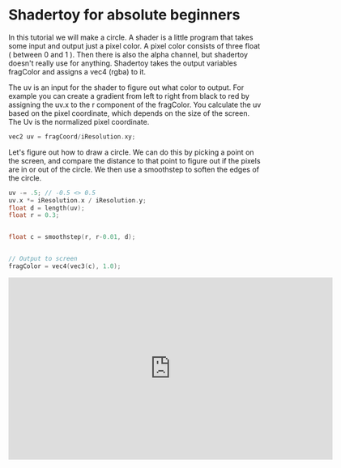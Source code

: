 # Shadertoy for absolute beginners

In this tutorial we will make a circle. A shader is a little program that takes some input and output just a pixel color. A pixel color consists of three float ( between 0 and 1 ). Then there is also the alpha channel, but shadertoy doesn't really use for anything. Shadertoy takes the output variables fragColor and assigns a vec4 (rgba) to it. 

The uv is an input for the shader to figure out what color to output. For example you can create a gradient from left to right from black to red by assigning the uv.x to the r component of the fragColor. You calculate the uv based on the pixel coordinate, which depends on the size of the screen. The Uv is the normalized pixel coordinate. 

```cpp
vec2 uv = fragCoord/iResolution.xy;
```

Let's figure out how to draw a circle. We can do this by picking a point on the screen, and compare the distance to that point to figure out if the pixels are in or out of the circle. We then use a smoothstep to soften the edges of the circle. 

```cpp
uv -= .5; // -0.5 <> 0.5
uv.x *= iResolution.x / iResolution.y;
float d = length(uv);
float r = 0.3;


float c = smoothstep(r, r-0.01, d);


// Output to screen
fragColor = vec4(vec3(c), 1.0);
```

<iframe width="640" height="360" frameborder="0" src="https://www.shadertoy.com/embed/wttfR8?gui=true&t=10&paused=true&muted=false" allowfullscreen></iframe>
